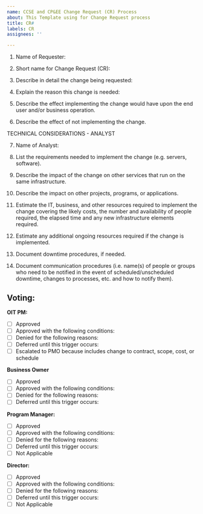 ```yaml
---
name: CCSE and CP&EE Change Request (CR) Process
about: This Template using for Change Request process
title: CR#
labels: CR
assignees: ''

---
```


1.	Name of Requester:  

2.	Short name for Change Request (CR):

3.	Describe in detail the change being requested:

4.	Explain the reason this change is needed:

5.	Describe the effect implementing the change would have upon the end user and/or business operation.

6.	Describe the effect of not implementing the change.

TECHNICAL CONSIDERATIONS - ANALYST

7.	Name of Analyst:

8.	List the requirements needed to implement the change (e.g. servers, software).

9.	Describe the impact of the change on other services that run on the same infrastructure.

10.	Describe the impact on other projects, programs, or applications.

11.	Estimate the IT, business, and other resources required to implement the change covering the likely costs, the number and availability of people required, the elapsed time and any new infrastructure elements required.

12.	Estimate any additional ongoing resources required if the change is implemented.

13.	Document downtime procedures, if needed.

14.	Document communication procedures (i.e. name(s) of people or groups who need to be notified in the event of scheduled/unscheduled downtime, changes to processes, etc. and how to notify them).



## Voting:
**OIT PM:**
- [ ] Approved
- [ ] Approved with the following conditions:
- [ ] Denied for the following reasons:
- [ ] Deferred until this trigger occurs:
- [ ] Escalated to PMO because includes change to contract, scope, cost, or schedule

**Business Owner**
- [ ] Approved
- [ ] Approved with the following conditions:
- [ ] Denied for the following reasons:
- [ ] Deferred until this trigger occurs:

**Program Manager:**
- [ ] Approved
- [ ] Approved with the following conditions:
- [ ] Denied for the following reasons:
- [ ] Deferred until this trigger occurs:
- [ ] Not Applicable

**Director:**
- [ ] Approved
- [ ] Approved with the following conditions:
- [ ] Denied for the following reasons:
- [ ] Deferred until this trigger occurs:
- [ ] Not Applicable

